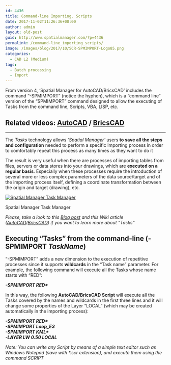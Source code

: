 ```yaml
---
id: 4436
title: Command-line Importing. Scripts
date: 2017-11-02T11:26:36+00:00
author: admin
layout: old-post
guid: http://www.spatialmanager.com/?p=4436
permalink: /command-line_importing_scripts/
image: /images/blog/2017/10/SCR-SPMIMPORT-Logo85.png
categories:
  - CAD L2 (Medium)
tags:
  - Batch processing
  - Import
---
```

<p>
  From version 4, &#8216;Spatial Manager for AutoCAD/BricsCAD&#8217; includes the command &#8220;-SPMIMPORT&#8221; (notice the hyphen), which is a &#8220;command line&#8221; version of the &#8220;SPMIMPORT&#8221; command designed to allow the executing of Tasks from the command line, Scripts, VBA, LISP, etc.<!--more-->
</p>

<h2>
  Related videos: <span><span><a href="https://youtu.be/8K-MGjy7sAg?rel=0" target="_blank" rel="nofollow">AutoCAD</a></span></span> / <span><span><a href="https://youtu.be/oS-UyRPMzQ8?rel=0" target="_blank" rel="nofollow">BricsCAD</a></span></span>
</h2>

* * *

<p>
  The <span><em>Tasks</em></span> technology allows <em>&#8216;Spatial Manager&#8217;</em> users <strong>to save all the steps and configuration</strong> needed to perform a specific Importing process in order to comfortably repeat this process as many times as they want to do it
</p>

<p>
  The result is very useful when there are processes of importing tables from files, servers or data stores into your drawings, which are <strong>executed on a regular basis</strong>. Especially when these processes require the introduction of several more or less complex parameters of the data source/target and of the importing process itself, defining a coordinate transformation between the origin and target (drawing), etc.
</p>

<div>
  <a href="/images/blog/2017/10/Spatial-Manager-Task-Manager.png" target="_blank" rel="nofollow"><img src="/images/blog/2017/10/Spatial-Manager-Task-Manager.png" alt="Spatial Manager Task Manager" width="349" height="548" srcset="/images/blog/2017/10/Spatial-Manager-Task-Manager.png 349w, /images/blog/2017/10/Spatial-Manager-Task-Manager-191x300.png 191w" sizes="(max-width: 349px) 100vw, 349px" /></a>
  
  <p>
    Spatial Manager Task Manager
  </p>
</div>

<p>
  <em>Please, take a look to this <span><span><a href="http://www.spatialmanager.com/may15-new-releases-the-powerful-tasks-technology/" target="_blank" rel="nofollow">Blog post</a></span></span> and this Wiki article (<span><a href="http://wiki.spatialmanager.com/index.php/Spatial_Manager%E2%84%A2_for_AutoCAD_-_FAQs:_Import#What_are_the_Tasks.3F_.28.22Professional.22_edition_only.29" target="_blank" rel="nofollow">AutoCAD</a></span>/<span><a href="http://wiki.spatialmanager.com/index.php/Spatial_Manager™_for_BricsCAD_-_FAQs:_Import#What_are_the_Tasks.3F_.28.22Professional.22_edition_only.29" target="_blank" rel="nofollow">BricsCAD</a></span>) if you want to learn more about &#8220;Tasks&#8221;</em>
</p>

<h2>
  Executing &#8220;Tasks&#8221; from the command-line (-SPMIMPORT <em>TaskName</em>)
</h2>

<p>
  &#8220;-SPMIMPORT&#8221; adds a new dimension to the execution of repetitive processes since it supports <strong>wildcards</strong> in the &#8220;Task name&#8221; parameter. For example, the following command will execute all the Tasks whose name starts with &#8220;RED&#8221;:
</p>

<p>
  <strong><em>-SPMIMPORT RED*</em></strong>
</p>

<p>
  In this way, the following <strong>AutoCAD/BricsCAD Script</strong> will execute all the Tasks covered by the names and wildcards in the first three lines and it will change some properties of the Layer &#8220;LOCAL&#8221; (which may be created automatically in the importing process):
</p>

<p>
  <strong><em>-SPMIMPORT RED*</em></strong><br /> <strong> <em>-SPMIMPORT Loop_E3</em></strong><br /> <strong> <em>-SPMIMPORT KML*</em></strong><br /> <strong> <em>-LAYER LW 0.50 LOCAL<br /> </em></strong>
</p>

<p>
  <em>Note: You can write any Script by means of a simple text editor such as Windows Notepad (save with *.scr extension), and execute them using the command SCRIPT</em>
</p>